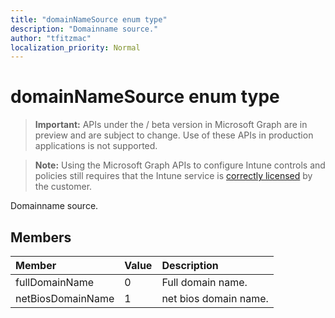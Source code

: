 ```yaml
---
title: "domainNameSource enum type"
description: "Domainname source."
author: "tfitzmac"
localization_priority: Normal
---
```


# domainNameSource enum type

> **Important:** APIs under the / beta version in Microsoft Graph are in preview and are subject to change. Use of these APIs in production applications is not supported.

> **Note:** Using the Microsoft Graph APIs to configure Intune controls and policies still requires that the Intune service is [correctly licensed](https://go.microsoft.com/fwlink/?linkid=839381) by the customer.

Domainname source.
## Members
|Member|Value|Description|
|:---|:---|:---|
|fullDomainName|0|Full domain name.|
|netBiosDomainName|1|net bios domain name.|





